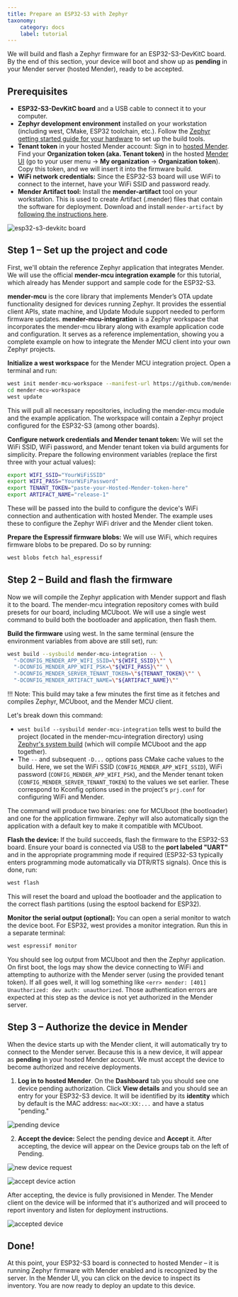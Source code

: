```yaml
---
title: Prepare an ESP32-S3 with Zephyr
taxonomy:
    category: docs
    label: tutorial
---
```


We will build and flash a Zephyr firmware for an ESP32-S3-DevKitC board. By the end of this section, your device will boot and show up as **pending** in your Mender server (hosted Mender), ready to be accepted.

## Prerequisites

* **ESP32-S3-DevKitC board** and a USB cable to connect it to your computer.
* **Zephyr development environment** installed on your workstation (including west, CMake, ESP32 toolchain, etc.). Follow the [Zephyr getting started guide for your hardware](https://docs.zephyrproject.org/latest/boards/espressif/esp32s3_devkitc/doc/index.html) to set up the build tools.
* **Tenant token** in your hosted Mender account: Sign in to [hosted Mender](https://hosted.mender.io). Find your **Organization token (aka. Tenant token)** in the hosted [Mender UI](https://eu.hosted.mender.io/ui/settings/organization-and-billing) (go to your user menu → **My organization** → **Organization token**). Copy this token, and we will insert it into the firmware build.
* **WiFi network credentials:** Since the ESP32-S3 board will use WiFi to connect to the internet, have your WiFi SSID and password ready.
* **Mender Artifact tool:** Install the **mender-artifact** tool on your workstation. This is used to create Artifact (.mender) files that contain the software for deployment.  Download and install `mender-artifact` by [following the instructions here](https://docs.mender.io/downloads#mender-artifact).


![esp32-s3-devkitc board](esp32-s3-devkitc-board.png)


## Step 1 – Set up the project and code

First, we'll obtain the reference Zephyr application that integrates Mender. We will use the official **mender-mcu integration example** for this tutorial, which already has Mender support and sample code for the ESP32-S3.

**mender-mcu** is the core library that implements Mender’s OTA update functionality designed for devices running Zephyr. It provides the essential client APIs, state machine, and Update Module support needed to perform firmware updates. **mender-mcu-integration** is a Zephyr workspace that incorporates the mender-mcu library along with example application code and configuration. It serves as a reference implementation, showing you a complete example on how to integrate the Mender MCU client into your own Zephyr projects.

**Initialize a west workspace** for the Mender MCU integration project. Open a terminal and run:

```bash
west init mender-mcu-workspace --manifest-url https://github.com/mendersoftware/mender-mcu-integration
cd mender-mcu-workspace
west update
```

This will pull all necessary repositories, including the mender-mcu module and the example application. The workspace will contain a Zephyr project configured for the ESP32-S3 (among other boards).

**Configure network credentials and Mender tenant token:** We will set the WiFi SSID, WiFi password, and Mender tenant token via build arguments for simplicity. Prepare the following environment variables (replace the first three with your actual values):

```bash
export WIFI_SSID="YourWiFiSSID"
export WIFI_PASS="YourWiFiPassword"
export TENANT_TOKEN="paste-your-Hosted-Mender-token-here"
export ARTIFACT_NAME="release-1"
```

These will be passed into the build to configure the device's WiFi connection and authentication with hosted Mender. The example uses these to configure the Zephyr WiFi driver and the Mender client token.

**Prepare the Espressif firmware blobs:** We will use WiFi, which requires firmware blobs to be prepared. Do so by running:

```bash
west blobs fetch hal_espressif
```

## Step 2 – Build and flash the firmware

Now we will compile the Zephyr application with Mender support and flash it to the board. The mender-mcu integration repository comes with build presets for our board, including MCUboot. We will use a single west command to build both the bootloader and application, then flash them.

**Build the firmware** using west. In the same terminal (ensure the environment variables from above are still set), run:

```bash
west build --sysbuild mender-mcu-integration -- \
  "-DCONFIG_MENDER_APP_WIFI_SSID=\"${WIFI_SSID}\"" \
  "-DCONFIG_MENDER_APP_WIFI_PSK=\"${WIFI_PASS}\"" \
  "-DCONFIG_MENDER_SERVER_TENANT_TOKEN=\"${TENANT_TOKEN}\"" \
  "-DCONFIG_MENDER_ARTIFACT_NAME=\"${ARTIFACT_NAME}\""
```

!!! Note: This build may take a few minutes the first time as it fetches and compiles Zephyr, MCUboot, and the Mender MCU client.

Let's break down this command:
* `west build --sysbuild mender-mcu-integration` tells west to build the project (located in the mender-mcu-integration directory) using [Zephyr's system build](https://docs.zephyrproject.org/latest/build/sysbuild/index.html) (which will compile MCUboot and the app together).
* The `--` and subsequent `-D...` options pass CMake cache values to the build. Here, we set the WiFi SSID (`CONFIG_MENDER_APP_WIFI_SSID`), WiFi password (`CONFIG_MENDER_APP_WIFI_PSK`), and the Mender tenant token (`CONFIG_MENDER_SERVER_TENANT_TOKEN`) to the values we set earlier. These correspond to Kconfig options used in the project's `prj.conf` for configuring WiFi and Mender.


The command will produce two binaries: one for MCUboot (the bootloader) and one for the application firmware. Zephyr will also automatically sign the application with a default key to make it compatible with MCUboot.

**Flash the device:** If the build succeeds, flash the firmware to the ESP32-S3 board. Ensure your board is connected via USB to the **port labeled "UART"** and in the appropriate programming mode if required (ESP32-S3 typically enters programming mode automatically via DTR/RTS signals). Once this is done, run:

```bash
west flash
```

This will reset the board and upload the bootloader and the application to the correct flash partitions (using the esptool backend for ESP32).

**Monitor the serial output (optional):** You can open a serial monitor to watch the device boot. For ESP32, west provides a monitor integration. Run this in a separate terminal:

```bash
west espressif monitor
```

You should see log output from MCUboot and then the Zephyr application. On first boot, the logs may show the device connecting to WiFi and attempting to authorize with the Mender server (using the provided tenant token). If all goes well, it will log something like `<err> mender: [401] Unauthorized: dev auth: unauthorized`. Those authentication errors are expected at this step as the device is not yet authorized in the Mender server.

## Step 3 – Authorize the device in Mender

When the device starts up with the Mender client, it will automatically try to connect to the Mender server. Because this is a new device, it will appear as **pending** in your hosted Mender account. We must accept the device to become authorized and receive deployments.

1. **Log in to hosted Mender**. On the **Dashboard** tab you should see one device pending authorization. Click **View details** and you should see an entry for your ESP32-S3 device. It will be identified by its **identity** which by default is the MAC address: `mac=XX:XX:...` and have a status "pending."

![pending device](pending-device.png)

2. **Accept the device:** Select the pending device and **Accept** it. After accepting, the device will appear on the Device groups tab on the left of Pending.

![new device request](new-device-request.png)

![accept device action](accept-device-action.png)

After accepting, the device is fully provisioned in Mender. The Mender client on the device will be informed that it's authorized and will proceed to report inventory and listen for deployment instructions.

![accepted device](accepted-device.png)

## Done\!

At this point, your ESP32-S3 board is connected to hosted Mender – it is running Zephyr firmware with Mender enabled and is recognized by the server. In the Mender UI, you can click on the device to inspect its inventory. You are now ready to deploy an update to this device.
